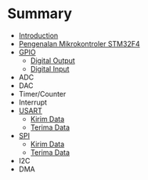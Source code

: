 # Summary

* [Introduction](README.md)
* [Pengenalan Mikrokontroler STM32F4](pengenalan-mikrokontroler-stm32f4.md)
* [GPIO](gpio.md)
  * [Digital Output](gpio/digital-output.md)
  * [Digital Input](gpio/digital-input.md)
* ADC
* DAC
* Timer/Counter
* Interrupt
* [USART](uart.md)
  * [Kirim Data ](uart/kirim-data.md)
  * [Terima Data](uart/terima-data.md)
* [SPI](spi.md)
  * [Kirim Data](spi/kirim-data.md)
  * [Terima Data](spi/terima-data.md)
* I2C
* DMA


